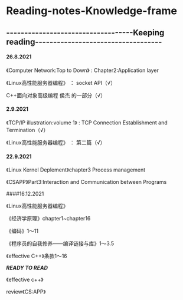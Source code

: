 # Reading-notes-Knowledge-frame
## -----------------------------------Keeping reading-----------------------------------

#### 26.8.2021

《Computer Network:Top to Down》 : Chapter2:Application layer

《Linux高性能服务器编程》 ： socket API（√）

  C++面向对象高级编程 侯杰 的一部分（√）

#### 2.9.2021

《TCP/IP illustration:volume 1》 : TCP Connection Establishment and Termination（√）

《Linux高性能服务器编程》 ： 第二篇（√）

#### 22.9.2021

《Linux Kernel Deplement》chapter3 Process management

《CSAPP》Part3:Interaction and Communication between Programs

####16.12.2021

《Linux高性能服务器编程》

《经济学原理》chapter1~chapter16

《编码》1～11

《程序员的自我修养——编译链接与库》1～3.5

《effective C++》条款1～16

_**READY TO READ**_

《effective c++》

review《CS:APP》
